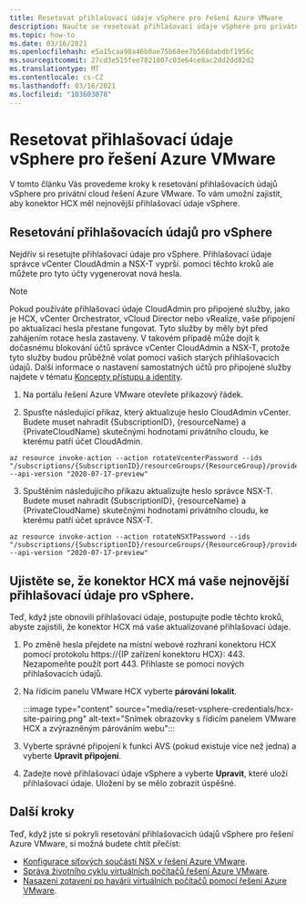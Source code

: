 ```yaml
---
title: Resetovat přihlašovací údaje vSphere pro řešení Azure VMware
description: Naučte se resetovat přihlašovací údaje vSphere pro privátní cloud řešení Azure VMware a zajistěte, aby měl konektor HCX nejnovější přihlašovací údaje vSphere.
ms.topic: how-to
ms.date: 03/16/2021
ms.openlocfilehash: e5a15caa98a46b0ae75b68ee7b568dabdbf1956c
ms.sourcegitcommit: 27cd3e515fee7821807c03e64ce8ac2dd2dd82d2
ms.translationtype: MT
ms.contentlocale: cs-CZ
ms.lasthandoff: 03/16/2021
ms.locfileid: "103603078"
---
```

# <a name="reset-vsphere-credentials-for-azure-vmware-solution"></a>Resetovat přihlašovací údaje vSphere pro řešení Azure VMware

V tomto článku Vás provedeme kroky k resetování přihlašovacích údajů vSphere pro privátní cloud řešení Azure VMware. To vám umožní zajistit, aby konektor HCX měl nejnovější přihlašovací údaje vSphere.

## <a name="reset-your-vsphere-credentials"></a>Resetování přihlašovacích údajů pro vSphere

 Nejdřív si resetujte přihlašovací údaje pro vSphere. Přihlašovací údaje správce vCenter CloudAdmin a NSX-T vyprší. pomocí těchto kroků ale můžete pro tyto účty vygenerovat nová hesla.

> [!NOTE]
> Pokud používáte přihlašovací údaje CloudAdmin pro připojené služby, jako je HCX, vCenter Orchestrator, vCloud Director nebo vRealize, vaše připojení po aktualizaci hesla přestane fungovat.  Tyto služby by měly být před zahájením rotace hesla zastaveny.  V takovém případě může dojít k dočasnému blokování účtů správce vCenter CloudAdmin a NSX-T, protože tyto služby budou průběžně volat pomocí vašich starých přihlašovacích údajů.  Další informace o nastavení samostatných účtů pro připojené služby najdete v tématu [Koncepty přístupu a identity](https://docs.microsoft.com/azure/azure-vmware/concepts-identity).

1. Na portálu řešení Azure VMware otevřete příkazový řádek.

2. Spusťte následující příkaz, který aktualizuje heslo CloudAdmin vCenter.  Budete muset nahradit {SubscriptionID}, {resourceName} a {PrivateCloudName} skutečnými hodnotami privátního cloudu, ke kterému patří účet CloudAdmin.

```
az resource invoke-action --action rotateVcenterPassword --ids "/subscriptions/{SubscriptionID}/resourceGroups/{ResourceGroup}/providers/Microsoft.AVS/privateClouds/{PrivateCloudName}" --api-version "2020-07-17-preview"
```
          
3. Spuštěním následujícího příkazu aktualizujte heslo správce NSX-T. Budete muset nahradit {SubscriptionID}, {resourceName} a {PrivateCloudName} skutečnými hodnotami privátního cloudu, ke kterému patří účet správce NSX-T.

```
az resource invoke-action --action rotateNSXTPassword --ids "/subscriptions/{SubscriptionID}/resourceGroups/{ResourceGroup}/providers/Microsoft.AVS/privateClouds/{PrivateCloudName}" --api-version "2020-07-17-preview"
```

## <a name="ensure-the-hcx-connector-has-your-latest-vsphere-credentials"></a>Ujistěte se, že konektor HCX má vaše nejnovější přihlašovací údaje pro vSphere.

Teď, když jste obnovili přihlašovací údaje, postupujte podle těchto kroků, abyste zajistili, že konektor HCX má vaše aktualizované přihlašovací údaje.

1. Po změně hesla přejdete na místní webové rozhraní konektoru HCX pomocí protokolu https://{IP zařízení konektoru HCX}: 443. Nezapomeňte použít port 443. Přihlaste se pomocí nových přihlašovacích údajů.

2. Na řídicím panelu VMware HCX vyberte **párování lokalit**.
    
    :::image type="content" source="media/reset-vsphere-credentials/hcx-site-pairing.png" alt-text="Snímek obrazovky s řídicím panelem VMware HCX a zvýrazněným párováním webu":::
 
3. Vyberte správné připojení k funkci AVS (pokud existuje více než jedna) a vyberte **Upravit připojení**.
 
4. Zadejte nové přihlašovací údaje vSphere a vyberte **Upravit**, které uloží přihlašovací údaje. Uložení by se mělo zobrazit úspěšné.

## <a name="next-steps"></a>Další kroky

Teď, když jste si pokryli resetování přihlašovacích údajů vSphere pro řešení Azure VMware, si možná budete chtít přečíst:

- [Konfigurace síťových součástí NSX v řešení Azure VMware](configure-nsx-network-components-azure-portal.md).
- [Správa životního cyklu virtuálních počítačů řešení Azure VMware](lifecycle-management-of-azure-vmware-solution-vms.md).
- [Nasazení zotavení po havárii virtuálních počítačů pomocí řešení Azure VMware](disaster-recovery-for-virtual-machines.md).
